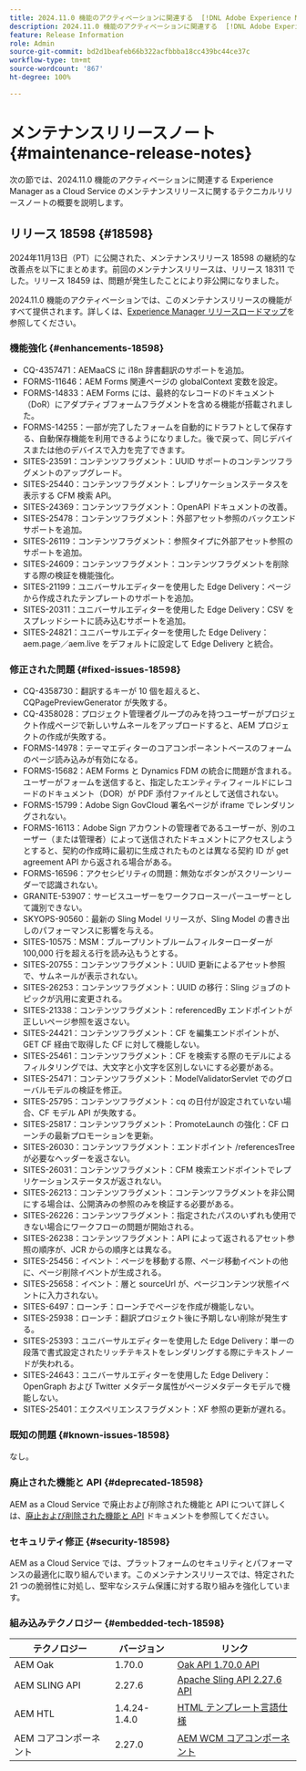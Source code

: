 ```yaml
---
title: 2024.11.0 機能のアクティベーションに関連する  [!DNL Adobe Experience Manager]  as a Cloud Service のメンテナンスリリースノート。
description: 2024.11.0 機能のアクティベーションに関連する  [!DNL Adobe Experience Manager]  as a Cloud Service のメンテナンスリリースノート。
feature: Release Information
role: Admin
source-git-commit: bd2d1beafeb66b322acfbbba18cc439bc44ce37c
workflow-type: tm+mt
source-wordcount: '867'
ht-degree: 100%

---
```


# メンテナンスリリースノート {#maintenance-release-notes}

次の節では、2024.11.0 機能のアクティベーションに関連する Experience Manager as a Cloud Service のメンテナンスリリースに関するテクニカルリリースノートの概要を説明します。

## リリース 18598 {#18598}

2024年11月13日（PT）に公開された、メンテナンスリリース 18598 の継続的な改善点を以下にまとめます。前回のメンテナンスリリースは、リリース 18311 でした。リリース 18459 は、問題が発生したことにより非公開になりました。

2024.11.0 機能のアクティベーションでは、このメンテナンスリリースの機能がすべて提供されます。詳しくは、[Experience Manager リリースロードマップ](https://experienceleague.adobe.com/ja/docs/experience-manager-release-information/aem-release-updates/update-releases-roadmap)を参照してください。

### 機能強化 {#enhancements-18598}

* CQ-4357471：AEMaaCS に i18n 辞書翻訳のサポートを追加。
* FORMS-11646：AEM Forms 関連ページの globalContext 変数を設定。
* FORMS-14833：AEM Forms には、最終的なレコードのドキュメント（DoR）にアダプティブフォームフラグメントを含める機能が搭載されました。
* FORMS-14255：一部が完了したフォームを自動的にドラフトとして保存する、自動保存機能を利用できるようになりました。後で戻って、同じデバイスまたは他のデバイスで入力を完了できます。
* SITES-23591：コンテンツフラグメント：UUID サポートのコンテンツフラグメントのアップグレード。
* SITES-25440：コンテンツフラグメント：レプリケーションステータスを表示する CFM 検索 API。
* SITES-24369：コンテンツフラグメント：OpenAPI ドキュメントの改善。
* SITES-25478：コンテンツフラグメント：外部アセット参照のバックエンドサポートを追加。
* SITES-26119：コンテンツフラグメント：参照タイプに外部アセット参照のサポートを追加。
* SITES-24609：コンテンツフラグメント：コンテンツフラグメントを削除する際の検証を機能強化。
* SITES-21199：ユニバーサルエディターを使用した Edge Delivery：ページから作成されたテンプレートのサポートを追加。
* SITES-20311：ユニバーサルエディターを使用した Edge Delivery：CSV をスプレッドシートに読み込むサポートを追加。
* SITES-24821：ユニバーサルエディターを使用した Edge Delivery：aem.page／aem.live をデフォルトに設定して Edge Delivery と統合。

### 修正された問題 {#fixed-issues-18598}

* CQ-4358730：翻訳するキーが 10 個を超えると、CQPagePreviewGenerator が失敗する。
* CQ-4358028：プロジェクト管理者グループのみを持つユーザーがプロジェクト作成ページで新しいサムネールをアップロードすると、AEM プロジェクトの作成が失敗する。
* FORMS-14978：テーマエディターのコアコンポーネントベースのフォームのページ読み込みが有効になる。
* FORMS-15682：AEM Forms と Dynamics FDM の統合に問題が含まれる。ユーザーがフォームを送信すると、指定したエンティティフィールドにレコードのドキュメント（DOR）が PDF 添付ファイルとして送信されない。
* FORMS-15799：Adobe Sign GovCloud 署名ページが iframe でレンダリングされない。
* FORMS-16113：Adobe Sign アカウントの管理者であるユーザーが、別のユーザー（または管理者）によって送信されたドキュメントにアクセスしようとすると、契約の作成時に最初に生成されたものとは異なる契約 ID が get agreement API から返される場合がある。
* FORMS-16596：アクセシビリティの問題：無効なボタンがスクリーンリーダーで認識されない。
* GRANITE-53907：サービスユーザーをワークフロースーパーユーザーとして識別できない。
* SKYOPS-90560：最新の Sling Model リリースが、Sling Model の書き出しのパフォーマンスに影響を与える。
* SITES-10575：MSM：ブループリントブルームフィルターローダーが 100,000 行を超える行を読み込もうとする。
* SITES-20755：コンテンツフラグメント：UUID 更新によるアセット参照で、サムネールが表示されない。
* SITES-26253：コンテンツフラグメント：UUID の移行：Sling ジョブのトピックが汎用に変更される。
* SITES-21338：コンテンツフラグメント：referencedBy エンドポイントが正しいページ参照を返さない。
* SITES-24421：コンテンツフラグメント：CF を編集エンドポイントが、GET CF 経由で取得した CF に対して機能しない。
* SITES-25461：コンテンツフラグメント：CF を検索する際のモデルによるフィルタリングでは、大文字と小文字を区別しないにする必要がある。
* SITES-25471：コンテンツフラグメント：ModelValidatorServlet でのグローバルモデルの検証を修正。
* SITES-25795：コンテンツフラグメント：cq の日付が設定されていない場合、CF モデル API が失敗する。
* SITES-25817：コンテンツフラグメント：PromoteLaunch の強化：CF ローンチの最新プロモーションを更新。
* SITES-26030：コンテンツフラグメント：エンドポイント /referencesTree が必要なヘッダーを返さない。
* SITES-26031：コンテンツフラグメント：CFM 検索エンドポイントでレプリケーションステータスが返されない。
* SITES-26213：コンテンツフラグメント：コンテンツフラグメントを非公開にする場合は、公開済みの参照のみを検証する必要がある。
* SITES-26226：コンテンツフラグメント：指定されたパスのいずれも使用できない場合にワークフローの問題が開始される。
* SITES-26238：コンテンツフラグメント：API によって返されるアセット参照の順序が、JCR からの順序とは異なる。
* SITES-25456：イベント：ページを移動する際、ページ移動イベントの他に、ページ削除イベントが生成される。
* SITES-25658：イベント：層と sourceUrl が、ページコンテンツ状態イベントに入力されない。
* SITES-6497：ローンチ：ローンチでページを作成が機能しない。
* SITES-25938：ローンチ：翻訳プロジェクト後に予期しない削除が発生する。
* SITES-25393：ユニバーサルエディターを使用した Edge Delivery：単一の段落で書式設定されたリッチテキストをレンダリングする際にテキストノードが失われる。
* SITES-24643：ユニバーサルエディターを使用した Edge Delivery：OpenGraph および Twitter メタデータ属性がページメタデータモデルで機能しない。
* SITES-25401：エクスペリエンスフラグメント：XF 参照の更新が遅れる。

### 既知の問題 {#known-issues-18598}

なし。

### 廃止された機能と API {#deprecated-18598}

AEM as a Cloud Service で廃止および削除された機能と API について詳しくは、[廃止および削除された機能と API](/help/release-notes/deprecated-removed-features.md) ドキュメントを参照してください。

### セキュリティ修正 {#security-18598}

AEM as a Cloud Service では、プラットフォームのセキュリティとパフォーマンスの最適化に取り組んでいます。このメンテナンスリリースでは、特定された 21 つの脆弱性に対処し、堅牢なシステム保護に対する取り組みを強化しています。

### 組み込みテクノロジー {#embedded-tech-18598}

| テクノロジー | バージョン | リンク |
|---|---|---|
| AEM Oak | 1.70.0 | [Oak API 1.70.0 API](https://www.javadoc.io/doc/org.apache.jackrabbit/oak-api/1.70.0/index.html) |
| AEM SLING API | 2.27.6 | [Apache Sling API 2.27.6 API](https://www.javadoc.io/doc/org.apache.sling/org.apache.sling.api/latest/index.html) |
| AEM HTL | 1.4.24-1.4.0 | [HTML テンプレート言語仕様](https://github.com/adobe/htl-spec) |
| AEM コアコンポーネント | 2.27.0 | [AEM WCM コアコンポーネント](https://github.com/adobe/aem-core-wcm-components) |

